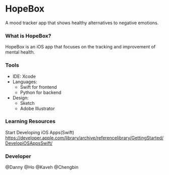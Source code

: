 # HopeBox
A mood tracker app that shows healthy alternatives to negative emotions. 

### What is HopeBox? 
HopeBox is an iOS app that focuses on the tracking and improvement of mental health. 


### Tools  
- IDE: Xcode 
- Languages: 
  - Swift for frontend 
  - Python for backend 
- Design: 
  - Sketch 
  - Adobe Illustrator  


### Learning Resources 
Start Developing iOS Apps(Swift)
https://developer.apple.com/library/archive/referencelibrary/GettingStarted/DevelopiOSAppsSwift/

### Developer 
@Danny 
@Ho
@Kaveh 
@Chengbin 

